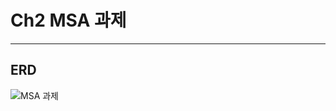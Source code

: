 # Ch2 MSA 과제
---
## ERD
![MSA 과제](https://github.com/user-attachments/assets/c80bb709-c379-4727-bf87-8dc19795674d)
